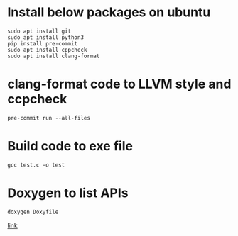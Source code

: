 # Install below packages on ubuntu
```sudo apt update 
sudo apt install git 
sudo apt install python3
pip install pre-commit    
sudo apt install cppcheck
sudo apt install clang-format
```

# clang-format code to LLVM style and ccpcheck
`pre-commit run --all-files`

# Build code to exe file 
`gcc test.c -o test`

# Doxygen to list APIs
```doxygen -g
doxygen Doxyfile
```
[link](./html/files.html)